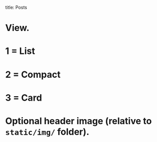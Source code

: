 title: Posts

# View.
#  1 = List
#  2 = Compact
#  3 = Card
# Optional header image (relative to `static/img/` folder).
